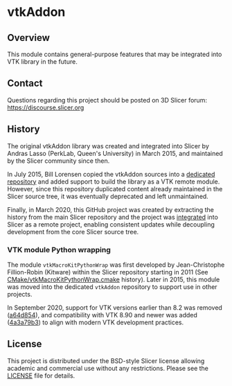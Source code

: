 # vtkAddon

## Overview

This module contains general-purpose features that may be integrated into VTK library in the future.

## Contact

Questions regarding this project should be posted on 3D Slicer forum: https://discourse.slicer.org

## History

The original vtkAddon library was created and integrated into Slicer by Andras Lasso (PerkLab, Queen's University)
in March 2015, and maintained by the Slicer community since then.

In July 2015, Bill Lorensen copied the vtkAddon sources into a [dedicated repository][lorensen-vtkAddon] and added
support to build the library as a VTK remote module. However, since this repository duplicated content already
maintained in the Slicer source tree, it was eventually deprecated and left unmaintained.

Finally, in March 2020, this GitHub project was created by extracting the history from the main Slicer repository
and the project was [integrated][slicer-vtkAddon-pr] into Slicer as a remote project, enabling consistent updates
while decoupling development from the core Slicer source tree.

### VTK module Python wrapping

The module `vtkMacroKitPythonWrap` was first developed by Jean-Christophe Fillion-Robin (Kitware) within the Slicer
repository starting in 2011 (See [CMake/vtkMacroKitPythonWrap.cmake][slicer-vtkMacroKitPythonWrap] history). Later
in 2015, this module was moved into the dedicated `vtkAddon` repository  to support use in other projects.

In September 2020, support for VTK versions earlier than 8.2 was removed ([a64d854](https://github.com/Slicer/vtkAddon/commit/a64d854)),
and compatibility with VTK 8.90 and newer was added ([4a3a79b3](https://github.com/Slicer/vtkAddon/pull/12/commits/4a3a79b3d4ffbc39a33a6803f8da80a94bb270c6))
to align with modern VTK development practices.

## License

This project is distributed under the BSD-style Slicer license allowing academic and commercial use without any restrictions. Please see the [LICENSE](LICENSE) file for details.

[lorensen-vtkAddon]: https://github.com/lorensen/vtkAddon
[slicer-vtkAddon-pr]: https://github.com/Slicer/Slicer/pull/4765
[slicer-vtkMacroKitPythonWrap]: https://github.com/Slicer/Slicer/commits/5b3e3c8b3eed806bcfdf8df57aefdd6d8ce52fac/CMake/vtkMacroKitPythonWrap.cmake
